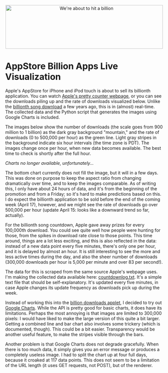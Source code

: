 <p align="center"><img src="https://media.eagereyes.org/media/2009/billionapps.png" border="0" alt="We're about to hit a billion" width="503" height="140" /></p>

# AppStore Billion Apps Live Visualization

Apple's AppStore for iPhone and iPod touch is about to sell its billionth application. You can watch <a href="http://www.apple.com/itunes/billion-app-countdown/">Apple's pretty counter webpage</a>, or you can see the downloads piling up and the rate of downloads visualized below. Unlike the <a href="/blog/2006/itunes-billion-song-downloads">billionth song download</a> a few years ago, this is in (almost) real-time. The collected data and the Python script that generates the images using Google Charts is included.

The images below show the number of downloads (the scale goes from 900 million to 1 billion) as the dark gray background "mountain," and the rate of downloads (0 to 500,000 per hour) as the green line. Light gray stripes in the background indicate six hour intervals (the time zone is PDT). The images change once per hour, when new data becomes available. The best time to check is shortly after the full hour.

_Charts no longer available, unfortunately…_

The bottom chart currently does not fill the image, but it will in a few days. This was done on purpose to keep the aspect ratio from changing dramatically over time, and to keep the images comparable. As of writing this, I only have about 24 hours of data, and it's from the beginning of the promotion and from a Friday; so it's hard to make predictions based on this. I do expect the billionth application to be sold before the end of the coming week (April 17), however, and we might see the rate of downloads go over 500,000 per hour (update April 15: looks like a downward trend so far, actually).

For the billionth song countdown, Apple gave away prizes for every 100,000th download. You could see quite well how people were hunting for those, from the spikes in download rate close to those points. This time around, things are a lot less exciting, and this is also reflected in the data: instead of a new data point every five minutes, there's only one per hour, and it is delayed by almost an hour. It is still interesting to see the more and less active times during the day, and also the sheer number of downloads (300,000 downloads per hour is 5,000 per minute and over 83 per second!).

The data for this is scraped from the same source Apple's webpage uses. I'm making the collected data available here: <a href="http://data.eagereyes.org/itms/countdownlog.txt" target="_blank">countdownlog.txt</a>. It's a simple text file that should be self-explanatory. It's updated every five minutes, in case Apple changes its update frequency as downloads pick up during the week.

Instead of working this into the <a href="/blog/2006/itunes-billion-song-downloads">billion downloads applet</a>, I decided to try out <a href="http://code.google.com/apis/chart/">Google Charts</a>. While the API is pretty good for basic charts, it does have its limitations. Perhaps the most annoying is that images are limited to 300,000 pixels: I would have liked to make the large version of this quite a bit larger. Getting a combined line and bar chart also involves some trickery (which is documented, though). This could be a bit easier. Transparency would be another useful feature, to make the stripes visible through the bars.

Another problem is that Google Charts does not degrade gracefully. When there is too much data, it simply gives you an error message or produces a completely useless image. I had to split the chart up at four full days, because it croaked at 117 data points. This does not seem to be a limitation of the URL length (it uses GET requests, not POST), but of the renderer.
